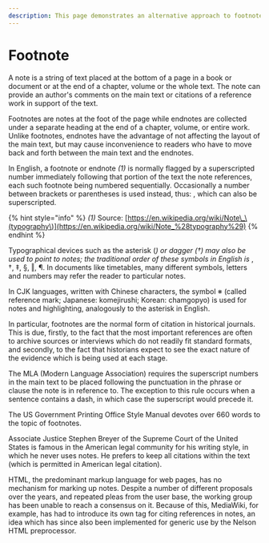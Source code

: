 ```yaml
---
description: This page demonstrates an alternative approach to footnotes
---
```


# Footnote

A note is a string of text placed at the bottom of a page in a book or document or at the end of a chapter, volume or the whole text. The note can provide an author's comments on the main text or citations of a reference work in support of the text.

Footnotes are notes at the foot of the page while endnotes are collected under a separate heading at the end of a chapter, volume, or entire work. Unlike footnotes, endnotes have the advantage of not affecting the layout of the main text, but may cause inconvenience to readers who have to move back and forth between the main text and the endnotes.

In English, a footnote or endnote _\(1\)_ is normally flagged by a superscripted number immediately following that portion of the text the note references, each such footnote being numbered sequentially. Occasionally a number between brackets or parentheses is used instead, thus: , which can also be superscripted.

{% hint style="info" %}
_\(1\)_ Source: [https://en.wikipedia.org/wiki/Note\_\(typography\)](https://en.wikipedia.org/wiki/Note_%28typography%29)
{% endhint %}

Typographical devices such as the asterisk \(_\) or dagger \(†\) may also be used to point to notes; the traditional order of these symbols in English is_ , †, ‡, §, ‖, ¶. In documents like timetables, many different symbols, letters and numbers may refer the reader to particular notes.

In CJK languages, written with Chinese characters, the symbol ※ \(called reference mark; Japanese: komejirushi; Korean: chamgopyo\) is used for notes and highlighting, analogously to the asterisk in English.

In particular, footnotes are the normal form of citation in historical journals. This is due, firstly, to the fact that the most important references are often to archive sources or interviews which do not readily fit standard formats, and secondly, to the fact that historians expect to see the exact nature of the evidence which is being used at each stage.

The MLA \(Modern Language Association\) requires the superscript numbers in the main text to be placed following the punctuation in the phrase or clause the note is in reference to. The exception to this rule occurs when a sentence contains a dash, in which case the superscript would precede it.

The US Government Printing Office Style Manual devotes over 660 words to the topic of footnotes.

Associate Justice Stephen Breyer of the Supreme Court of the United States is famous in the American legal community for his writing style, in which he never uses notes. He prefers to keep all citations within the text \(which is permitted in American legal citation\).

HTML, the predominant markup language for web pages, has no mechanism for marking up notes. Despite a number of different proposals over the years, and repeated pleas from the user base, the working group has been unable to reach a consensus on it. Because of this, MediaWiki, for example, has had to introduce its own  tag for citing references in notes, an idea which has since also been implemented for generic use by the Nelson HTML preprocessor.

